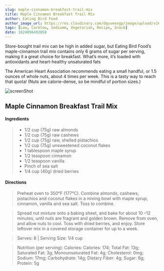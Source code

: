 ```yaml
---
slug: maple-cinnamon-breakfast-trail-mix
title: Maple Cinnamon Breakfast Trail Mix
author: Eating Bird Food
author_image_url: https://res.cloudinary.com/dquveexgp/image/upload/v1664421567/learn-nextjs/EBF-Brittany-Mullins-150x150_o7ou0f.jpg
tags: [Low, Carblow, Sodiumm, Vegetarian, Recipe, Snack]
date: 1624096492050
---
```


Store-bought trail mix can be high in added sugar, but Eating Bird Food’s maple-cinnamon trail mix contains only 6 grams of sugar per serving, making it a great choice for breakfast. What’s more, it’s loaded with antioxidants and heart-healthy unsaturated fats

<!-- truncate-->

The American Heart Association recommends eating a small handful, or 1.5 ounces of whole nuts, about 4 times per week. This is a tasty way to reach that quota! (Nuts are calorie-dense, so be mindful of portion sizes.)

![screenShot](https://res.cloudinary.com/dquveexgp/image/upload/c_scale,w_824/v1664421721/learn-nextjs/Maple-Cinnamon-Breakfast-Trail-Mix-2-1024x643.jpg_cpd4x7.webp)

## Maple Cinnamon Breakfast Trail Mix
#### Ingredients

> - 1/2 cup (75g) raw almonds
> - 1/2 cup (75g) raw cashews
> - 1/2 cup (75g) raw, shelled pistachios
> - 1/2 cup (75g) unsweetened coconut flakes
> - 1 tablespoon maple syrup
> - 1/2 teaspoon cinnamon
> - 1/2 teaspoon vanilla
> - Pinch of sea salt
> - 1/4 cup (40g) dried berries

#### Directions

> Preheat oven to 350°F (177°C). Combine almonds, cashews, pistachios and coconut flakes in a mixing bowl with maple syrup, cinnamon, vanilla and sea salt. Toss to combine.

> Spread nut mixture onto a baking sheet, and bake for about 10 –12 minutes, until nuts are fragrant and golden brown. Remove from oven, and allow nuts to cool. Toss with dried berries, and enjoy. Store leftover mix in a covered storage container for up to a week.

> Serves: 8 | Serving Size: 1/4 cup

> Nutrition (per serving): Calories: Calories: 174; Total Fat: 13g; Saturated Fat: 3g; Monounsaturated Fat: 4g; Cholesterol: 0mg; Sodium: 17mg; Carbohydrate: 14g; Dietary Fiber: 4g; Sugar: 6g; Protein: 5g